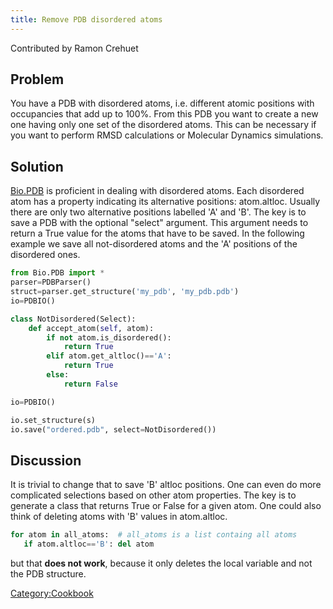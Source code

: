 ```yaml
---
title: Remove PDB disordered atoms
---
```


Contributed by Ramon Crehuet

Problem
-------

You have a PDB with disordered atoms, i.e. different atomic positions
with occupancies that add up to 100%. From this PDB you want to create a
new one having only one set of the disordered atoms. This can be
necessary if you want to perform RMSD calculations or Molecular Dynamics
simulations.

Solution
--------

[Bio.PDB](http://biopython.org/DIST/docs/tutorial/Tutorial.html#htoc118 "wikilink")
is proficient in dealing with disordered atoms. Each disordered atom has
a property indicating its alternative positions: atom.altloc. Usually
there are only two alternative positions labelled 'A' and 'B'. The key
is to save a PDB with the optional "select" argument. This argument
needs to return a True value for the atoms that have to be saved. In the
following example we save all not-disordered atoms and the 'A' positions
of the disordered ones.

``` Python
from Bio.PDB import *
parser=PDBParser()
struct=parser.get_structure('my_pdb', 'my_pdb.pdb')
io=PDBIO()

class NotDisordered(Select):
    def accept_atom(self, atom):
        if not atom.is_disordered():
            return True
        elif atom.get_altloc()=='A':
            return True
        else:
            return False

io=PDBIO()

io.set_structure(s)
io.save("ordered.pdb", select=NotDisordered())
```

Discussion
----------

It is trivial to change that to save 'B' altloc positions. One can even
do more complicated selections based on other atom properties. The key
is to generate a class that returns True or False for a given atom. One
could also think of deleting atoms with 'B' values in atom.altloc.

``` Python
for atom in all_atoms:  # all_atoms is a list containg all atoms
   if atom.altloc=='B': del atom
```

but that **does not work**, because it only deletes the local variable
and not the PDB structure.

<Category:Cookbook>
